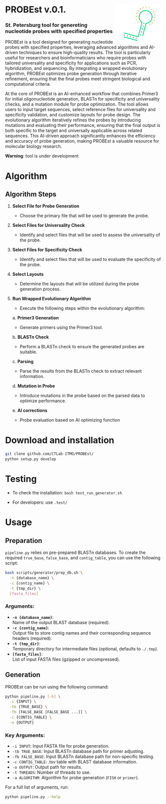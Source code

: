# PROBEst v.0.1. <a href=""><img src="img/probest_logo.jpg" align="right" width="150" ></a> 
### St. Petersburg tool for genereting nucleotide probes with specified properties

PROBEst is a tool designed for generating nucleotide probes with specified properties, leveraging advanced algorithms and AI-driven techniques to ensure high-quality results. The tool is particularly useful for researchers and bioinformaticians who require probes with tailored universality and specificity for applications such as PCR, hybridization, and sequencing. By integrating a wrapped evolutionary algorithm, PROBEst optimizes probe generation through iterative refinement, ensuring that the final probes meet stringent biological and computational criteria.

At the core of PROBEst is an AI-enhanced workflow that combines Primer3 for initial oligonucleotide generation, BLASTn for specificity and universality checks, and a mutation module for probe optimization. The tool allows users to input target sequences, select reference files for universality and specificity validation, and customize layouts for probe design. The evolutionary algorithm iteratively refines the probes by introducing mutations and evaluating their performance, ensuring that the final output is both specific to the target and universally applicable across related sequences. This AI-driven approach significantly enhances the efficiency and accuracy of probe generation, making PROBEst a valuable resource for molecular biology research.

**Warning**: tool is under development

# Algorithm

## Algorithm Steps

1. **Select File for Probe Generation**
   - Choose the primary file that will be used to generate the probe.

2. **Select Files for Universality Check**
   - Identify and select files that will be used to assess the universality of the probe.

3. **Select Files for Specificity Check**
   - Identify and select files that will be used to evaluate the specificity of the probe.

4. **Select Layouts**
   - Determine the layouts that will be utilized during the probe generation process.

5. **Run Wrapped Evolutionary Algorithm**
   - Execute the following steps within the evolutionary algorithm:
   
   a. **Primer3 Generation**
      - Generate primers using the Primer3 tool.
      
   b. **BLASTn Check**
      - Perform a BLASTn check to ensure the generated probes are suitable.
      
   c. **Parsing**
      - Parse the results from the BLASTn check to extract relevant information.
      
   d. **Mutation in Probe**
      - Introduce mutations in the probe based on the parsed data to optimize performance.
  
   e. **AI corrections**
      - Probe evaluation based on AI optimizing function


# Download and installation

```bash
git clone github.com/CTLab-ITMO/PROBEst/
python setup.py develop
```

# Testing

- To check the installation: `bash test_run_generator.sh`

- For developers: use `.test/`

# Usage

## Preparation

`pipeline.py` relies on pre-prepared BLASTn databases. To create the required `true_base`, `false_base`, and `contig_table`, you can use the following script:

```bash
bash scripts/generator/prep_db.sh \
  -n {database_name} \
  -c {contig_name} \
  -t {tmp_dir} \
  [fasta_files]
```

### Arguments:
- **`-n {database_name}`**:  
  Name of the output BLAST database (required).  
- **`-c {contig_name}`**:  
  Output file to store contig names and their corresponding sequence headers (required).  
- **`-t {tmp_dir}`**:  
  Temporary directory for intermediate files (optional, defaults to `./.tmp`).  
- **`[fasta_files]`**:  
  List of input FASTA files (gzipped or uncompressed). 

## Generation

PROBEst can be run using the following command:

```bash
python pipeline.py [-h] \
  -i {INPUT} \
  -tb {TRUE_BASE} \
  -fb [FALSE_BASE [FALSE_BASE ...]] \
  -c {CONTIG_TABLE} \
  -o {OUTPUT}
```

### Key Arguments:
- `-i INPUT`: Input FASTA file for probe generation.
- `-tb TRUE_BASE`: Input BLASTn database path for primer adjusting.
- `-fb FALSE_BASE`: Input BLASTn database path for non-specific testing.
- `-c CONTIG_TABLE`: .tsv table with BLAST database information.
- `-o OUTPUT`: Output path for results.
- `-t THREADS`: Number of threads to use.
- `-a ALGORITHM`: Algorithm for probe generation (`FISH` or `primer`).

For a full list of arguments, run:

```bash
python pipeline.py --help
```
